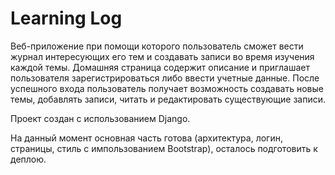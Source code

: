 # Learning Log

Веб-приложение при помощи которого пользователь сможет вести журнал интересующих его тем и создавать записи во время изучения каждой темы. Домашняя страница содержит описание и приглашает пользователя зарегистрироваться либо ввести учетные данные. После уcпешного входа пользователь получает возможность создавать новые темы, добавлять записи, читать и редактировать существующие записи.

Проект создан с использованием Django.

На данный момент основная часть готова (архитектура, логин, страницы, стиль с импользованием Bootstrap), осталось подготовить к деплою.